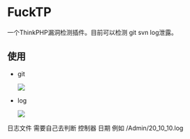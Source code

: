 # FuckTP

一个ThinkPHP漏洞检测插件。目前可以检测 git svn log泄露。

## 使用

- git

  ![](img/git.gif)

- log

  ![](img/log.gif)

日志文件 需要自己去判断 控制器 日期 例如 /Admin/20_10_10.log


